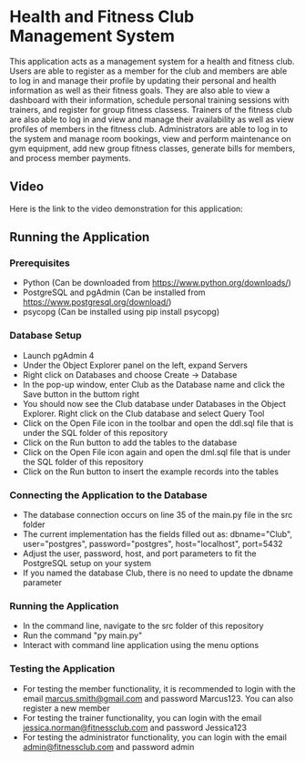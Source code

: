 # Health and Fitness Club Management System

This application acts as a management system for a health and fitness club. Users are able to register as a member for the club and members are able to log in and manage their profile by updating their personal and health information as well as their fitness goals. They are also able to view a dashboard with their information, schedule personal training sessions with trainers, and register for group fitness classess. Trainers of the fitness club are also able to log in and view and manage their availability as well as view profiles of members in the fitness club. Administrators are able to log in to the system and manage room bookings, view and perform maintenance on gym equipment, add new group fitness classes, generate bills for members, and process member payments.

## Video

Here is the link to the video demonstration for this application:

## Running the Application

### Prerequisites
- Python (Can be downloaded from https://www.python.org/downloads/)
- PostgreSQL and pgAdmin (Can be installed from https://www.postgresql.org/download/)
- psycopg (Can be installed using pip install psycopg)

### Database Setup
- Launch pgAdmin 4
- Under the Object Explorer panel on the left, expand Servers
- Right click on Databases and choose Create -> Database
- In the pop-up window, enter Club as the Database name and click the Save button in the buttom right
- You should now see the Club database under Databases in the Object Explorer. Right click on the Club database and select Query Tool
- Click on the Open File icon in the toolbar and open the ddl.sql file that is under the SQL folder of this repository
- Click on the Run button to add the tables to the database
- Click on the Open File icon again and open the dml.sql file that is under the SQL folder of this repository
- Click on the Run button to insert the example records into the tables

### Connecting the Application to the Database
- The database connection occurs on line 35 of the main.py file in the src folder
- The current implementation has the fields filled out as: dbname="Club", user="postgres", password="postgres", host="localhost", port=5432
- Adjust the user, password, host, and port parameters to fit the PostgreSQL setup on your system
- If you named the database Club, there is no need to update the dbname parameter

### Running the Application
- In the command line, navigate to the src folder of this repository
- Run the command "py main.py"
- Interact with command line application using the menu options

### Testing the Application
- For testing the member functionality, it is recommended to login with the email marcus.smith@gmail.com and password Marcus123. You can also register a new member
- For testing the trainer functionality, you can login with the email jessica.norman@fitnessclub.com and password Jessica123
- For testing the administrator functionality, you can login with the email admin@fitnessclub.com and password admin